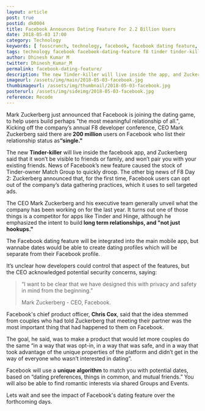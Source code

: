 ```yaml
---
layout: article
post: true
postid: dk0004
title: Facebook Announces Dating Feature For 2.2 Billion Users
date: 2018-05-03 17:00
category: Technology
keywords: [ fosscrunch, technology, facebook, facebook dating feature, f8, tinde,r tinder killer, facebook f8 2018, internet, computing, open source, linux ]
tags: technology facebook facebook-dating-feature f8 tinder tinder-killer facebook-f8-2018 internet computing open-source linux
author: Dhinesh Kumar M
twitter: Dhinesh_Kumar_M
permalink: facebook-dating-feature/
description: The new Tinder-killer will live inside the app, and Zuckerberg said that it won’t be visible to friends or family, and won’t pair you with your existing friends.
imageurl: /assets/img/main/2018-05-03-facebook.jpg
thumbimageurl: /assets/img/thumbnail/2018-05-03-facebook.jpg
posterurl: /assets/img/sideimg/2018-05-03-facebook.jpg
reference: Recode
---
```


<span class="first-letter">M</span>ark Zuckerberg just announced that Facebook is joining the dating game, to help users build perhaps "the most meaningful relationship of all.", Kicking off the company’s annual F8 developer conference, CEO Mark Zuckerberg said there are<strong> 200 million</strong> users on Facebook who list their relationship status as<strong>“single." </strong>
<br>

The new <strong>Tinder-killer</strong> will live inside the facebook app, and Zuckerberg said that it won’t be visible to friends or family, and won’t pair you with your existing friends. News of Facebook’s new feature caused the stock of Tinder-owner Match Group to quickly droop. The other big news of F8 Day 2: Zuckerberg announced that, for the first time, Facebook users can opt out of the company’s data gathering practices, which it uses to sell targeted ads.
<br>

The CEO Mark Zuckerberg and his executive team generally unveil what the company has been working on for the last year. It turns out one of those things is a competitor for apps like Tinder and Hinge, although he emphasized the intent to build<strong> long term relationships, and "not just hookups."</strong>
<br>

The Facebook dating feature will be integrated into the main mobile app, but wannabe dates would be able to create dating profiles which will be separate from their Facebook profile.
<br>

It’s unclear how developers could control that aspect of the features, but the CEO acknowledged potential security concerns, saying: 

<blockquote class="blockquote">
  <p class="mb-0">“I want to be clear that we have designed this with privacy and safety in mind from the beginning.”
</p>
  <footer class="blockquote-footer">Mark Zuckerberg - CEO, Facebook.</footer>
</blockquote>

Facebook's chief product officer, <strong>Chris Cox</strong>, said that the idea stemmed from couples who had told Zuckerberg that meeting their partner was the most important thing that had happened to them on Facebook. 
<br>

The goal, he said, was to make a product that would let more couples do the same “in a way that was opt-in, in a way that was safe, and in a way that took advantage of the unique properties of the platform and didn’t get in the way of everyone who wasn’t interested in dating”.
<br>

Facebook will use a <strong>unique algorithm</strong> to match you with potential dates, based on “dating preferences, things in common, and mutual friends.” You will also be able to find romantic interests via shared Groups and Events.
<br>

Lets wait and see the impact of Facebook's dating feature over the forthcoming days.
<br>
